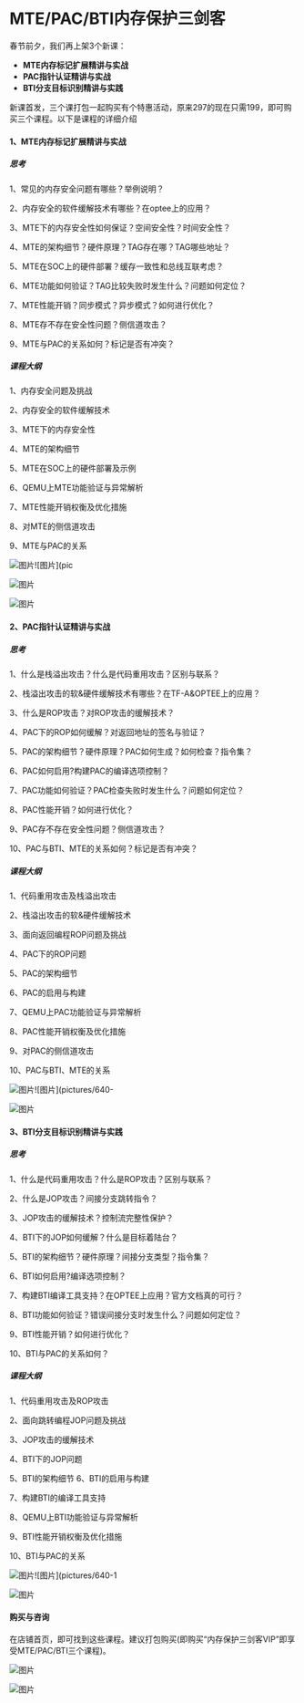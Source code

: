 # MTE/PAC/BTI内存保护三剑客

春节前夕，我们再上架3个新课：

- **MTE内存标记扩展精讲与实战**
- **PAC指针认证精讲与实战**
- **BTI分支目标识别精讲与实践**

新课首发，三个课打包一起购买有个特惠活动，原来297的现在只需199，即可购买三个课程。以下是课程的详细介绍

#### 1、MTE内存标记扩展精讲与实战

##### 思考

1、常见的内存安全问题有哪些？举例说明？

2、内存安全的软件缓解技术有哪些？在optee上的应用？

3、MTE下的内存安全性如何保证？空间安全性？时间安全性？

4、MTE的架构细节？硬件原理？TAG存在哪？TAG哪些地址？

5、MTE在SOC上的硬件部署？缓存一致性和总线互联考虑？

6、MTE功能如何验证？TAG比较失败时发生什么？问题如何定位？

7、MTE性能开销？同步模式？异步模式？如何进行优化？

8、MTE存不存在安全性问题？侧信道攻击？

9、MTE与PAC的关系如何？标记是否有冲突？

##### 课程大纲

1、内存安全问题及挑战

 2、内存安全的软件缓解技术 

3、MTE下的内存安全性 

4、MTE的架构细节

 5、MTE在SOC上的硬件部署及示例 

6、QEMU上MTE功能验证与异常解析

 7、MTE性能开销权衡及优化措施

 8、对MTE的侧信道攻击 

9、MTE与PAC的关系

![图片](pictures/640.webp)![图片](pic

![图片](pictures/640-1719848031740-3.webp)

![图片](pictures/640-1719848031740-4.webp)

#### 2、PAC指针认证精讲与实战

##### 思考

1、什么是栈溢出攻击？什么是代码重用攻击？区别与联系？

2、栈溢出攻击的软&硬件缓解技术有哪些？在TF-A&OPTEE上的应用？

3、什么是ROP攻击？对ROP攻击的缓解技术？

4、PAC下的ROP如何缓解？对返回地址的签名与验证？

5、PAC的架构细节？硬件原理？PAC如何生成？如何检查？指令集？

6、PAC如何启用?构建PAC的编译选项控制？

7、PAC功能如何验证？PAC检查失败时发生什么？问题如何定位？

8、PAC性能开销？如何进行优化？

9、PAC存不存在安全性问题？侧信道攻击？

10、PAC与BTI、MTE的关系如何？标记是否有冲突？

##### 课程大纲

1、代码重用攻击及栈溢出攻击 

2、栈溢出攻击的软&硬件缓解技术

 3、面向返回编程ROP问题及挑战 

4、PAC下的ROP问题 

5、PAC的架构细节 

6、PAC的启用与构建

 7、QEMU上PAC功能验证与异常解析

 8、PAC性能开销权衡及优化措施 

9、对PAC的侧信道攻击 

10、PAC与BTI、MTE的关系

![图片](pictures/640-1719848031740-5.webp)![图片](pictures/640-

![图片](pictures/640-1719848031740-6.webp)

#### 3、BTI分支目标识别精讲与实践

##### 思考

1、什么是代码重用攻击？什么是ROP攻击？区别与联系？

2、什么是JOP攻击？间接分支跳转指令？

3、JOP攻击的缓解技术？控制流完整性保护？

4、BTI下的JOP如何缓解？什么是目标着陆台？

5、BTI的架构细节？硬件原理？间接分支类型？指令集？

6、BTI如何启用?编译选项控制？

7、构建BTI编译工具支持？在OPTEE上应用？官方文档真的可行？

8、BTI功能如何验证？错误间接分支时发生什么？问题如何定位？

9、BTI性能开销？如何进行优化？

10、BTI与PAC的关系如何？

##### 课程大纲

1、代码重用攻击及ROP攻击 

2、面向跳转编程JOP问题及挑战

 3、JOP攻击的缓解技术 

4、BTI下的JOP问题

 5、BTI的架构细节 6、BTI的启用与构建

 7、构建BTI的编译工具支持

 8、QEMU上BTI功能验证与异常解析 

9、BTI性能开销权衡及优化措施 

10、BTI与PAC的关系

![图片](pictures/640-1719848031740-7.webp)![图片](pictures/640-1

![图片](pictures/640-1719848031740-8.webp)

#### 购买与咨询

在店铺首页，即可找到这些课程。建议打包购买(即购买“内存保护三剑客VIP”即享受MTE/PAC/BTI三个课程)。

![图片](pictures/640-1719848031740-9.webp)

![图片](pictures/640-1719848031740-10.webp)